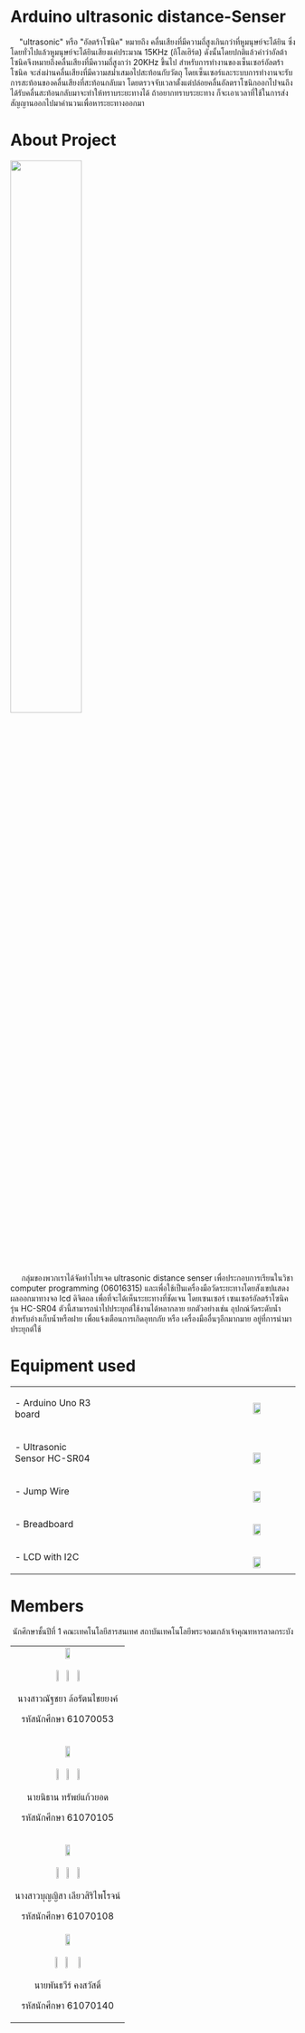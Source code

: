 # Arduino ultrasonic distance-Senser
  <p>&nbsp;&nbsp;&nbsp;&nbsp;"ultrasonic" หรือ "อัลตร้าโซนิค" หมายถึง คลื่นเสียงที่มีความถี่สูงเกินกว่าที่หูมนุษย์จะได้ยิน ซึ่งโดยทั่วไปแล้วหูมนุษย์จะได้ยินเสียงแค่ประมาณ 15KHz (กิโลเฮิร์ต) ดังนั้นโดยปกติแล้วคำว่าอัลต้าโซนิคจึงหมายถึงคลื่นเสียงที่มีความถี่สูงกว่า 20KHz ขึ้นไป
    สำหรับการทำงานของเซ็นเซอร์อัลตร้าโซนิค จะส่งผ่านคลื่นเสียงที่มีความสม่ำเสมอไปสะท้อนกับวัตถุ โดยเซ็นเซอร์และระบบการทำงานจะรับการสะท้อนของคลื่นเสียงที่สะท้อนกลับมา โดยตรวจจับเวลาตั้งแต่ปล่อยคลื่นอัลตราโซนิกออกไปจนถึงได้รับคลื่นสะท้อนกลับมาจะทำให้ทราบระยะทางได้ ถ้าอยากทราบระยะทาง ก็จะเอาเวลาที่ใช้ในการส่งสัญญานออกไปมาคำนวนเพื่อหาระยะทางออกมา</p>
    
    
# About Project

<img src="https://surtrtech.files.wordpress.com/2018/01/09782-3.png" width="50%" align="center">

  <p>&nbsp;&nbsp;&nbsp;&nbsp;&nbsp;กลุ่มของพวกเราได้จัดทำโปรเจค ultrasonic distance senser เพื่อประกอบการเรียนในวิชา computer programming (06016315) และเพื่อใช้เป็นเครื่องมือวัดระยะทางโดยสังเขปแสดงผลออกมาทางจอ lcd ดิจิตอล เพื่อที่จะได้เห็นระยะทางที่ชัดเจน โดยเซนเซอร์ เซนเซอร์อัลตร้าโซนิค รุ่น HC-SR04 ตัวนี้สามารถนำไปประยุกต์ใช้งานได้หลากลาย ยกตัวอย่างเช่น อุปกณ์วัดระดับน้ำสำหรับอ่างเก็บน้ำหรือฝาย เพื่อแจ้งเตือนการเกิดอุทกภัย หรือ เครื่องมืออื่นๆอีกมากมาย อยู่ที่การนำมาประยุกต์ใช้</p>
                                                                        
# Equipment used

<table align="center" width="80%"><tr>
					<td width="30%">
									<p>
										- Arduino Uno R3 board
									</p></td>
					<td width="50%">
									<img src="https://www.img.live/images/2019/04/29/board.jpg" width="20%" align="right">
					</td>
				</tr>
				<tr><td width="30%">
          <p>
										- Ultrasonic Sensor HC-SR04
									</p>
				</td>
				<td width="70%">
							<br><img src="https://www.img.in.th/images/57478795e1e0d3f9c8530c5b91a75090.jpg" width="20%" align="right">
				</td></tr>
								<tr><td width="30%">
									<p>
										- Jump Wire
									</p>
				</td>
				<td width="70%">
							<br><img src="https://www.img.in.th/images/23f3b9ddb9a49efa4cb44d76c8bb23a2.jpg" width="20%" align="right">
				</td></tr>
								<tr><td width="30%">
									<p>
										- Breadboard
									</p>
				</td>
				<td width="70%">
							<br><img src="https://cdn.solarbotics.com/products/photos/c555f8d67727caf6a0833c8a1817526a/21025-dscn3816.JPG?w=800" width="20%" align="right"> 
				</td></tr>
	<tr><td width="30%">
									<p>
										- LCD with I2C
									</p>
				</td>
				<td width="70%">
							<br><img src="https://hobbycomponents.com/1487-large_default/i2c-serial-lcd-1602-module.jpg" width="20%" align="right"> 
				</td></tr>
			</table>
			
# Members

<table width="80%" border="0">
  <tr>
    <td align="center"><img src="https://www.img.live/images/2019/04/29/natchaya.jpg" width="20%"><br><br> 
	    <a href="https://facebook.com/IngIngNatchaya" target="_blank"><img src="https://www.img.live/images/2019/04/29/fb.png" width="3%" target="_blank"></a>&nbsp;&nbsp;
											<a href="https://github.com/61070053" target="_blank"><img src="https://www.img.live/images/2019/04/29/github.png" width="3%" ></a>&nbsp;&nbsp;
											<a href="https://www.instagram.com/ing______natchaya/" target="_blank"><img src="https://www.img.live/images/2019/04/29/ig.png" width="3%"></a>
	    </p>
    <p>
										นางสาวณัฐชยา ล้อรัตนไชยยงค์
									</p>
									<p>
									         รหัสนักศึกษา 61070053
									</p></td>
  </tr>
  <tr>
    <td align="center"><p><img src="https://www.img.live/images/2019/04/29/nithan.jpg" width="20%"><br><br>
	    <a href="https://facebook.com/gamenithan" target="_blank"><img src="https://www.img.live/images/2019/04/29/fb.png" width="3%" target="_blank"></a>&nbsp;&nbsp;
											<a href="https://github.com/gamenithan" target="_blank"><img src="https://www.img.live/images/2019/04/29/github.png" width="3%" ></a>&nbsp;&nbsp;
											<a href="https://www.instagram.com/game_nithan/" target="_blank"><img src="https://www.img.live/images/2019/04/29/ig.png" width="3%"></a>
      </p>
      <p>นายนิธาน ทรัพย์แก้วยอด
  </p>
      </p>
      <p>
	           รหัสนักศึกษา 61070105
	  </p></td>
  </tr>
  <tr>
    <td align="center"><p><img src="https://www.img.live/images/2019/04/29/boonyisa.jpg" width="20%"><br><br>
	    <a href="https://facebook.com/mangpor.9ii" target="_blank"><img src="https://www.img.live/images/2019/04/29/fb.png" width="3%" target="_blank"></a>&nbsp;&nbsp;
											<a href="https://github.com/everestes" target="_blank"><img src="https://www.img.live/images/2019/04/29/github.png" width="3%" ></a>&nbsp;&nbsp;
											<a href="https://www.instagram.com/__mangporr/" target="_blank"><img src="https://www.img.live/images/2019/04/29/ig.png" width="3%"></a>
      </p>
      <p>นางสาวบุญญิสา เลียวสิริไพโรจน์
  </p>
      </p>
      <p>
	           รหัสนักศึกษา 61070108
</p></td>
  </tr>
  <tr>
    <td align="center"><img src="https://www.img.live/images/2019/04/29/phantawee.jpg" width="20%"><br><br>
	    <a href="https://facebook.com/BalloonQuestionMark" target="_blank"><img src="https://www.img.live/images/2019/04/29/fb.png" width="3%"></a>&nbsp;&nbsp;
											<a href="https://github.com/61070140" target="_blank"><img src="https://www.img.live/images/2019/04/29/github.png" width="3%"></a> &nbsp;&nbsp;
										<a href="https://www.instagram.com/beaslzlo_____/" target="_blank"><img src="https://www.img.live/images/2019/04/29/ig.png" width="3%"></a>
	    </p>
      <p>
      นายพันธวีร์ คงสวัสดิ์
  </p>
      <p>
	           รหัสนักศึกษา 61070140
</p></td>
<p><center>นักศึกษาชั้นปีที่ 1 คณะเทคโนโลยีสารสนเทศ สถาบันเทคโนโลยีพระจอมเกล้าเจ้าคุณทหารลาดกระบัง</center></p>
  </tr>
</table>
